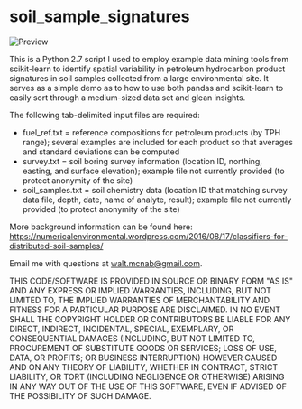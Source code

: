 # soil_sample_signatures

![Preview](https://numericalenvironmental.files.wordpress.com/2016/08/scatter-plots.jpg?w=616)

This is a Python 2.7 script I used to employ example data mining tools from scikit-learn to identify spatial variability in petroleum hydrocarbon product signatures in soil samples collected from a large environmental site. It serves as a simple demo as to how to use both pandas and scikit-learn to easily sort through a medium-sized data set and glean insights.

The following tab-delimited input files are required:

* fuel_ref.txt = reference compositions for petroleum products (by TPH range); several examples are included for each product so that averages and standard deviations can be computed
* survey.txt = soil boring survey information (location ID, northing, easting, and surface elevation); example file not currently provided (to protect anonymity of the site)
* soil_samples.txt = soil chemistry data (location ID that matching survey data file, depth, date, name of analyte, result); example file not currently provided (to protect anonymity of the site)

More background information can be found here: https://numericalenvironmental.wordpress.com/2016/08/17/classifiers-for-distributed-soil-samples/

Email me with questions at walt.mcnab@gmail.com. 

THIS CODE/SOFTWARE IS PROVIDED IN SOURCE OR BINARY FORM "AS IS" AND ANY EXPRESS OR IMPLIED WARRANTIES, INCLUDING, BUT NOT LIMITED TO, THE IMPLIED WARRANTIES OF MERCHANTABILITY AND FITNESS FOR A PARTICULAR PURPOSE ARE DISCLAIMED. IN NO EVENT SHALL THE COPYRIGHT HOLDER OR CONTRIBUTORS BE LIABLE FOR ANY DIRECT, INDIRECT, INCIDENTAL, SPECIAL, EXEMPLARY, OR CONSEQUENTIAL DAMAGES (INCLUDING, BUT NOT LIMITED TO, PROCUREMENT OF SUBSTITUTE GOODS OR SERVICES; LOSS OF USE, DATA, OR PROFITS; OR BUSINESS INTERRUPTION) HOWEVER CAUSED AND ON ANY THEORY OF LIABILITY, WHETHER IN CONTRACT, STRICT LIABILITY, OR TORT (INCLUDING NEGLIGENCE OR OTHERWISE) ARISING IN ANY WAY OUT OF THE USE OF THIS SOFTWARE, EVEN IF ADVISED OF THE POSSIBILITY OF SUCH DAMAGE.

